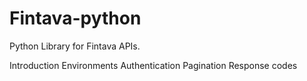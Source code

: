 # Fintava-python
Python Library for Fintava APIs.

Introduction
    Environments
    Authentication
    Pagination
    Response codes

